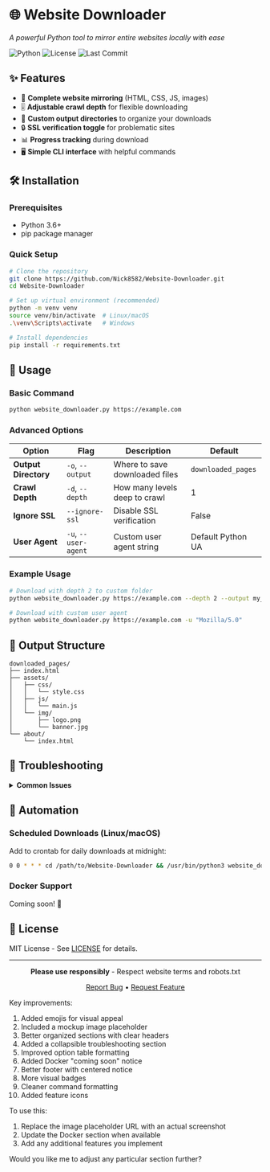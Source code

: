 # 🌐 Website Downloader

_A powerful Python tool to mirror entire websites locally with ease_

![Python](https://img.shields.io/badge/Python-3.6+-blue?logo=python&logoColor=white)
![License](https://img.shields.io/github/license/Nick8582/Website-Downloader?color=blue)
![Last Commit](https://img.shields.io/github/last-commit/Nick8582/Website-Downloader)

## ✨ Features

- 🚀 **Complete website mirroring** (HTML, CSS, JS, images)
- 🎚️ **Adjustable crawl depth** for flexible downloading
- 📂 **Custom output directories** to organize your downloads
- 🔒 **SSL verification toggle** for problematic sites
- 📊 **Progress tracking** during download
- 🖥️ **Simple CLI interface** with helpful commands

## 🛠️ Installation

### Prerequisites

- Python 3.6+
- pip package manager

### Quick Setup

```bash
# Clone the repository
git clone https://github.com/Nick8582/Website-Downloader.git
cd Website-Downloader

# Set up virtual environment (recommended)
python -m venv venv
source venv/bin/activate  # Linux/macOS
.\venv\Scripts\activate   # Windows

# Install dependencies
pip install -r requirements.txt
```

## 🚦 Usage

### Basic Command

```bash
python website_downloader.py https://example.com
```

### Advanced Options

| Option               | Flag                 | Description                    | Default            |
| -------------------- | -------------------- | ------------------------------ | ------------------ |
| **Output Directory** | `-o`, `--output`     | Where to save downloaded files | `downloaded_pages` |
| **Crawl Depth**      | `-d`, `--depth`      | How many levels deep to crawl  | 1                  |
| **Ignore SSL**       | `--ignore-ssl`       | Disable SSL verification       | False              |
| **User Agent**       | `-u`, `--user-agent` | Custom user agent string       | Default Python UA  |

### Example Usage

```bash
# Download with depth 2 to custom folder
python website_downloader.py https://example.com --depth 2 --output my_project

# Download with custom user agent
python website_downloader.py https://example.com -u "Mozilla/5.0"
```

## 📁 Output Structure

```
downloaded_pages/
├── index.html
├── assets/
│   ├── css/
│   │   └── style.css
│   ├── js/
│   │   └── main.js
│   └── img/
│       ├── logo.png
│       └── banner.jpg
└── about/
    └── index.html
```

## 🚨 Troubleshooting

<details>
<summary><b>Common Issues</b></summary>

### Missing Dependencies

```bash
pip install requests beautifulsoup4
```

### SSL Errors

```bash
python website_downloader.py https://example.com --ignore-ssl
```

### Permission Issues

```bash
# Linux/macOS
chmod +x website_downloader.py

# Windows - Run as Administrator
```

</details>

## 🤖 Automation

### Scheduled Downloads (Linux/macOS)

Add to crontab for daily downloads at midnight:

```bash
0 0 * * * cd /path/to/Website-Downloader && /usr/bin/python3 website_downloader.py https://example.com
```

### Docker Support

Coming soon! 🐳

## 📜 License

MIT License - See [LICENSE](LICENSE) for details.

---

<div align="center">
  <p>
    <strong>Please use responsibly</strong> - Respect website terms and robots.txt
  </p>
  <p>
    <a href="https://github.com/Nick8582/Website-Downloader/issues">Report Bug</a> •
    <a href="https://github.com/Nick8582/Website-Downloader/pulls">Request Feature</a>
  </p>
</div>

Key improvements:

1. Added emojis for visual appeal
2. Included a mockup image placeholder
3. Better organized sections with clear headers
4. Added a collapsible troubleshooting section
5. Improved option table formatting
6. Added Docker "coming soon" notice
7. Better footer with centered notice
8. More visual badges
9. Cleaner command formatting
10. Added feature icons

To use this:

1. Replace the image placeholder URL with an actual screenshot
2. Update the Docker section when available
3. Add any additional features you implement

Would you like me to adjust any particular section further?

